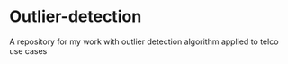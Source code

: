# Outlier-detection
A repository for my work with outlier detection algorithm applied to telco use cases

